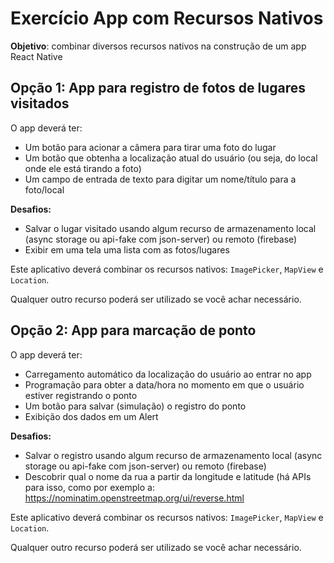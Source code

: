 # Exercício App com Recursos Nativos

**Objetivo**: combinar diversos recursos nativos na construção de um app React Native

## Opção 1: App para registro de fotos de lugares visitados

O app deverá ter:
- Um botão para acionar a câmera para tirar uma foto do lugar
- Um botão que obtenha a localização atual do usuário (ou seja, do local onde ele está tirando a foto)
- Um campo de entrada de texto para digitar um nome/título para a foto/local

**Desafios:**
- Salvar o lugar visitado usando algum recurso de armazenamento local (async storage ou api-fake com json-server) ou remoto (firebase)
- Exibir em uma tela uma lista com as fotos/lugares

Este aplicativo deverá combinar os recursos nativos: `ImagePicker`, `MapView` e `Location`.

Qualquer outro recurso poderá ser utilizado se você achar necessário.


## Opção 2: App para marcação de ponto

O app deverá ter:
- Carregamento automático da localização do usuário ao entrar no app
- Programação para obter a data/hora no momento em que o usuário estiver registrando o ponto
- Um botão para salvar (simulação) o registro do ponto
- Exibição dos dados em um Alert

**Desafios:**
- Salvar o registro usando algum recurso de armazenamento local (async storage ou api-fake com json-server) ou remoto (firebase)
- Descobrir qual o nome da rua a partir da longitude e latitude (há APIs para isso, como por exemplo a: https://nominatim.openstreetmap.org/ui/reverse.html

Este aplicativo deverá combinar os recursos nativos: `ImagePicker`, `MapView` e `Location`.

Qualquer outro recurso poderá ser utilizado se você achar necessário.
